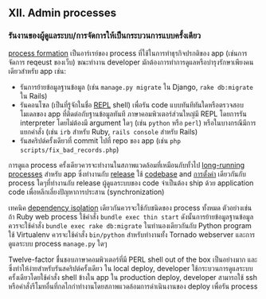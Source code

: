 ## XII. Admin processes
### รันงานของผู้ดูแลระบบ/การจัดการให้เป็นกระบวนการแบบครั้งเดียว

[process formation](./concurrency) เป็นอาร์เรย์ของ process ที่ใช้ในการทำธุรกิจปรกติของ app (เช่นการจัดการ reqeust ของเว็บ) ขณะทำงาน developer มักต้องการทำการดูแลหรือบำรุงรักษาเพียงคนเดียวสำหรับ app เช่น:

* รันการย้ายข้อมูลฐานข้อมูล (เช่น `manage.py migrate` ใน Django, `rake db:migrate` ใน Rails)
* รันคอนโซล (เป็นที่รู้จักในชื่อ [REPL](http://en.wikipedia.org/wiki/Read-eval-print_loop) shell) เพื่อรัน code แบบทันทีทันใดหรือตรวจสอบโมเดลของ app ที่ติดต่อกับฐานข้อมูลทันที ภาษาคอมพิวเตอร์ส่วนใหญ่มี REPL โดยการรัน interpreter โดยไม่ต้องมี argument ใดๆ (เช่น `python` หรือ `perl`) หรือในบางกรณีมีการแยกคำสั่ง (เช่น `irb` สำหรับ Ruby, `rails console` สำหรับ Rails) 
* รันสคริปต์ครั้งเดียวที่ commit ไปที่ repo ของ app (เช่น `php scripts/fix_bad_records.php`)

การดูแล process ครั้งเดียวควรจะทำงานในสภาพแวดล้อมที่เหมือนกับทั้วไป [long-running processes](./processes) สำหรับ app ซึ่งทำงานกับ [release](./build-release-run) ใช้ [codebase](./codebase) and [การตั้งค่า](./config) เดียวกันกับ process ใดๆที่ทำงานกับ release ผู้ดูแลระบบของ code จำเป็นต้อง ship ด้วย application code เพื่อหลีกเลี่ยงปัญหาการประสาน (synchronization)

เทคนิค [dependency isolation](./dependencies) เดียวกันควรจะใช้กับชนิดของ process ทั้งหมด ตัวอย่างเช่น ถ้า Ruby web process ใช้คำสั่ง `bundle exec thin start` ดังนั้นการย้ายข้อมูลฐานข้อมูลควรจะใช้คำสั่ง `bundle exec rake db:migrate` ในทำนองเดียวกันกับ Python program ใช้ Virtualenv ควรจะใช้คำสั่ง `bin/python` สำหรับทำงานทั้ง Tornado webserver และการดูแลระบบ process `manage.py` ใดๆ

Twelve-factor ชื่นชอบภาษาคอมพิวเตอร์ที่มี PERL shell out of the box เป็นอย่างมาก และซึ่งทำให้ง่ายสำหรับรันสคริปต์ครั้งเดียว ใน local deploy, developer ใช้กระบวนการดูแลระบบครั้งเดียวโดยใช้คำสั่ง shell ข้างใน app ใน production deploy, developer สามารถใช้ ssh หรือคำสั่งรีโมทอื่นที่กลไกกำทำงานโดยสภาพแวดล้อมการดำเนินงานของ deploy เพื่อรัน process


